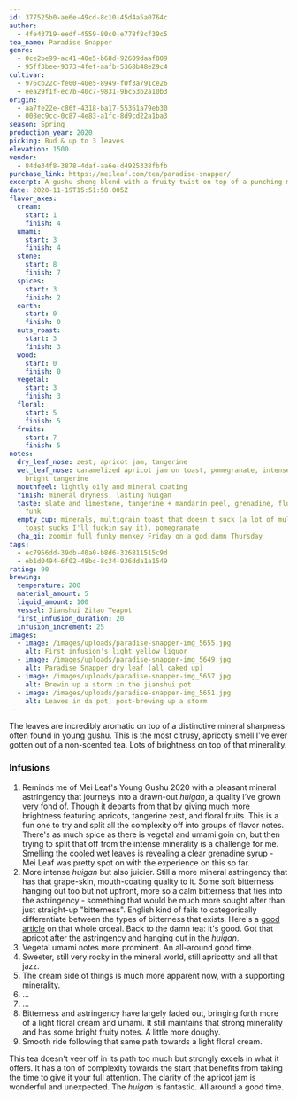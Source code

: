 ```yaml
---
id: 377525b0-ae6e-49cd-8c10-45d4a5a0764c
author:
  - 4fe43719-eedf-4559-80c0-e778f8cf39c5
tea_name: Paradise Snapper
genre:
  - 0ce2be99-ac41-40e5-b68d-92609daaf809
  - 95ff3bee-9373-4fef-aafb-5368b48e29c4
cultivar:
  - 976cb22c-fe00-40e5-8949-f0f3a791ce26
  - eea29f1f-ec7b-40c7-9831-9bc53b2a10b3
origin:
  - aa7fe22e-c86f-4318-ba17-55361a79eb30
  - 008ec9cc-0c87-4e83-a1fc-8d9cd22a1ba3
season: Spring
production_year: 2020
picking: Bud & up to 3 leaves
elevation: 1500
vendor:
  - 84de34f8-3878-4daf-aa6e-d4925338fbfb
purchase_link: https://meileaf.com/tea/paradise-snapper/
excerpt: A gushu sheng blend with a fruity twist on top of a punching minerality.
date: 2020-11-19T15:51:58.005Z
flavor_axes:
  cream:
    start: 1
    finish: 4
  umami:
    start: 3
    finish: 4
  stone:
    start: 8
    finish: 7
  spices:
    start: 3
    finish: 2
  earth:
    start: 0
    finish: 0
  nuts_roast:
    start: 3
    finish: 3
  wood:
    start: 0
    finish: 0
  vegetal:
    start: 3
    finish: 3
  floral:
    start: 5
    finish: 5
  fruits:
    start: 7
    finish: 5
notes:
  dry_leaf_nose: zest, apricot jam, tangerine
  wet_leaf_nose: caramelized apricot jam on toast, pomegranate, intense rockiness,
    bright tangerine
  mouthfeel: lightly oily and mineral coating
  finish: mineral dryness, lasting huigan
  taste: slate and limestone, tangerine + mandarin peel, grenadine, floral fruits,
    funk
  empty_cup: minerals, multigrain toast that doesn't suck (a lot of multigrain
    toast sucks I'll fuckin say it), pomegranate
  cha_qi: zoomin full funky monkey Friday on a god damn Thursday
tags:
  - ec7956dd-39db-40a0-b8d6-326811515c9d
  - eb1d0494-6f02-48bc-8c34-936dda1a1549
rating: 90
brewing:
  temperature: 200
  material_amount: 5
  liquid_amount: 100
  vessel: Jianshui Zitao Teapot
  first_infusion_duration: 20
  infusion_increment: 25
images:
  - image: /images/uploads/paradise-snapper-img_5655.jpg
    alt: First infusion's light yellow liquor
  - image: /images/uploads/paradise-snapper-img_5649.jpg
    alt: Paradise Snapper dry leaf (all caked up)
  - image: /images/uploads/paradise-snapper-img_5657.jpg
    alt: Brewin up a storm in the jianshui pot
  - image: /images/uploads/paradise-snapper-img_5651.jpg
    alt: Leaves in da pot, post-brewing up a storm
---
```

The leaves are incredibly aromatic on top of a distinctive mineral sharpness often found in young gushu. This is the most citrusy, apricoty smell I've ever gotten out of a non-scented tea. Lots of brightness on top of that minerality.

### Infusions

1. Reminds me of Mei Leaf's Young Gushu 2020 with a pleasant mineral astringency that journeys into a drawn-out *huigan*, a quality I've grown very fond of. Though it departs from that by giving much more brightness featuring apricots, tangerine zest, and floral fruits. This is a fun one to try and split all the complexity off into groups of flavor notes. There's as much spice as there is vegetal and umami goin on, but then trying to split that off from the intense minerality is a challenge for me. Smelling the cooled wet leaves is revealing a clear grenadine syrup - Mei Leaf was pretty spot on with the experience on this so far.
2. More intense *huigan* but also juicier. Still a more mineral astringency that has that grape-skin, mouth-coating quality to it. Some soft bitterness hanging out too but not upfront, more so a calm bitterness that ties into the astringency - something that would be much more sought after than just straight-up "bitterness". English kind of fails to categorically differentiate between the types of bitterness that exists. Here's a [good article](https://redblossomtea.com/blogs/red-blossom-blog/tasting-notes-bitterness-vs-astringency) on that whole ordeal. Back to the damn tea: it's good. Got that apricot after the astringency and hanging out in the *huigan*.
3. Vegetal umami notes more prominent. An all-around good time.
4. Sweeter, still very rocky in the mineral world, still apricotty and all that jazz.
5. The cream side of things is much more apparent now, with a supporting minerality.
6. ...
7. ...
8. Bitterness and astringency have largely faded out, bringing forth more of a light floral cream and umami. It still maintains that strong minerality and has some bright fruity notes. A little more doughy.
9. Smooth ride following that same path towards a light floral cream.

This tea doesn't veer off in its path too much but strongly excels in what it offers. It has a ton of complexity towards the start that benefits from taking the time to give it your full attention. The clarity of the apricot jam is wonderful and unexpected. The *huigan* is fantastic. All around a good time.